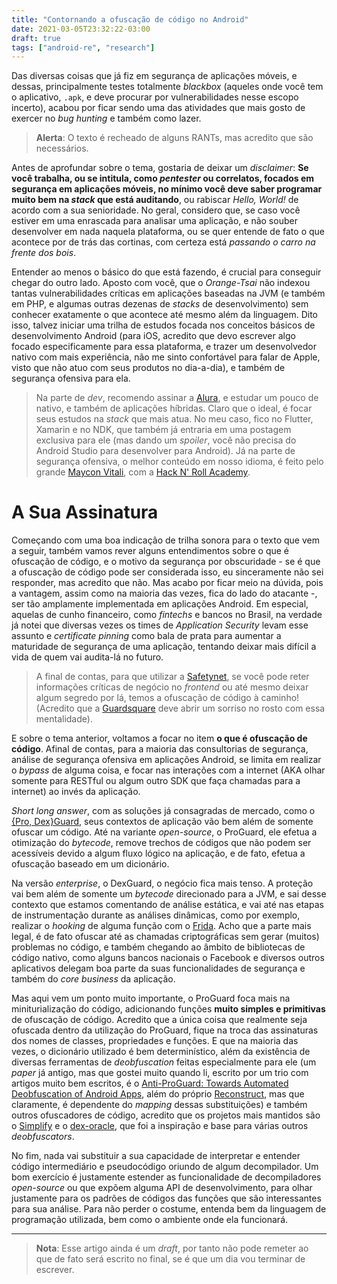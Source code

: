 ```yaml
---
title: "Contornando a ofuscação de código no Android"
date: 2021-03-05T23:32:22-03:00
draft: true
tags: ["android-re", "research"]
---
```


Das diversas coisas que já fiz em segurança de aplicações móveis, e dessas, principalmente testes totalmente *blackbox* (aqueles onde você tem o aplicativo, `.apk`, e deve procurar por vulnerabilidades nesse escopo incerto), acabou por ficar sendo uma das atividades que mais gosto de exercer no *bug hunting* e também como lazer. 

> **Alerta**: O texto é recheado de alguns RANTs, mas acredito que são necessários. 

Antes de aprofundar sobre o tema, gostaria de deixar um *disclaimer*: **Se você trabalha, ou se intitula, como *pentester* ou correlatos, focados em segurança em aplicações móveis, no mínimo você deve saber programar muito bem na *stack* que está auditando**, ou rabiscar *Hello, World!* de acordo com a sua senioridade. No geral, considero que, se caso você estiver em uma enrascada para analisar uma aplicação, e não souber desenvolver em nada naquela plataforma, ou se quer entende de fato o que acontece por de trás das cortinas, com certeza está *passando o carro na frente dos bois*.

Entender ao menos o básico do que está fazendo, é crucial para conseguir chegar do outro lado. Aposto com você, que o *Orange-Tsai* não indexou tantas vulnerabilidades críticas em aplicações baseadas na JVM (e também em PHP, e algumas outras dezenas de *stacks* de desenvolvimento) sem conhecer exatamente o que acontece até mesmo além da linguagem. Dito isso, talvez iniciar uma trilha de estudos focada nos conceitos básicos de desenvolvimento Android (para iOS, acredito que devo escrever algo focado especificamente para essa plataforma, e trazer um desenvolvedor nativo com mais experiência, não me sinto confortável para falar de Apple, visto que não atuo com seus produtos no dia-a-dia), e também de segurança ofensiva para ela.

> Na parte de *dev*, recomendo assinar a [Alura](https://www.alura.com.br/), e estudar um pouco de nativo, e também de aplicações híbridas. Claro que o ideal, é focar seus estudos na *stack* que mais atua. No meu caso, fico no Flutter, Xamarin e no NDK, que também já entraria em uma postagem exclusiva para ele (mas dando um *spoiler*, você não precisa do Android Studio para desenvolver para Android). Já na parte de segurança ofensiva, o melhor conteúdo em nosso idioma, é feito pelo grande [Maycon Vitali](https://maycon.hacknroll.io/br/about/), com a [Hack N' Roll Academy](https://www.youtube.com/channel/UCcYYP7JizTd24W9Mr7FIhxw).



# A Sua Assinatura

Começando com uma boa indicação de trilha sonora para o texto que vem a seguir, também vamos rever alguns entendimentos sobre o que é ofuscação de código, e o motivo da segurança por obscuridade - se é que a ofuscação de código pode ser considerada isso, eu sinceramente não sei responder, mas acredito que não. Mas acabo por ficar meio na dúvida, pois a vantagem, assim como na maioria das vezes, fica do lado do atacante -, ser tão amplamente implementada em aplicações Android. Em especial, aquelas de cunho financeiro, como *fintechs* e bancos no Brasil, na verdade já notei que diversas vezes os times de *Application Security* levam esse assunto e *certificate pinning* como bala de prata para aumentar a maturidade de segurança de uma aplicação, tentando deixar mais difícil a vida de quem vai audita-lá no futuro.

> A final de contas, para que utilizar a [Safetynet](https://developer.android.com/training/safetynet/attestation), se você pode reter informações críticas de negócio no *frontend* ou até mesmo deixar algum segredo por lá, temos a ofuscação de código à caminho! (Acredito que a [Guardsquare](https://www.guardsquare.com/pt-br) deve abrir um sorriso no rosto com essa mentalidade).

E sobre o tema anterior, voltamos a focar no item **o que é ofuscação de código**. Afinal de contas, para a maioria das consultorias de segurança, análise de segurança ofensiva em aplicações Android, se limita em realizar o *bypass* de alguma coisa, e focar nas interações com a internet (AKA olhar somente para RESTful ou algum outro SDK que faça chamadas para a internet) ao invés da aplicação.

*Short long answer*, com as soluções já consagradas de mercado, como o [{Pro, Dex}Guard](https://www.guardsquare.com/en/blog/dexguard-vs-proguard), seus contextos de aplicação vão bem além de somente ofuscar um código. Até na variante *open-source*, o ProGuard, ele efetua a otimização do *bytecode*, remove trechos de códigos que não podem ser acessíveis devido a algum fluxo lógico na aplicação, e de fato, efetua a ofuscação baseado em um dicionário.

Na versão *enterprise*, o DexGuard, o negócio fica mais tenso. A proteção vai bem além de somente um *bytecode* direcionado para a JVM, e sai desse contexto que estamos comentando de análise estática, e vai até nas etapas de instrumentação durante as análises dinâmicas, como por exemplo, realizar o *hooking* de alguma função com o [Frida](https://github.com/frida/frida). Acho que a parte mais legal, é de fato ofuscar até as chamadas criptográficas sem gerar (muitos) problemas no código, e também chegando ao âmbito de bibliotecas de código nativo, como alguns bancos nacionais o Facebook e diversos outros aplicativos delegam boa parte da suas funcionalidades de segurança e também do *core business* da aplicação.

Mas aqui vem um ponto muito importante, o ProGuard foca mais na miniturialização do código, adicionando funções **muito simples e primitivas** de ofuscação de código. Acredito que a única coisa que realmente seja ofuscada dentro da utilização do ProGuard, fique na troca das assinaturas dos nomes de classes, propriedades e funções. E que na maioria das vezes, o dicionário utilizado é bem determinístico, além da existência de diversas ferramentas de *deobfuscation* feitas especialmente para ele (um *paper* já antigo, mas que gostei muito quando li, escrito por um trio com artigos muito bem escritos, é o [Anti-ProGuard: Towards Automated Deobfuscation of Android Apps](https://www.researchgate.net/publication/320542477_Anti-ProGuard_Towards_Automated_Deobfuscation_of_Android_Apps), além do próprio [Reconstruct](https://github.com/LXGaming/Reconstruct), mas que claramente, é dependente do *mapping* dessas substituições) e também outros ofuscadores de código, acredito que os projetos mais mantidos são o [Simplify](https://github.com/CalebFenton/simplify) e o [dex-oracle](https://github.com/CalebFenton/dex-oracle), que foi a inspiração e base para várias outros *deobfuscators*.

No fim, nada vai substituir a sua capacidade de interpretar e entender código intermediário e pseudocódigo oriundo de algum decompilador. Um bom exercício é justamente estender as funcionalidade de decompiladores *open-source* ou que expõem alguma API de desenvolvimento, para olhar justamente para os padrões de códigos das funções que são interessantes para sua análise. Para não perder o costume, entenda bem da linguagem de programação utilizada, bem como o ambiente onde ela funcionará. 

---

> **Nota**: Esse artigo ainda é um *draft*, por tanto não pode remeter ao que de fato será escrito no final, se é que um dia vou terminar de escrever.

 

